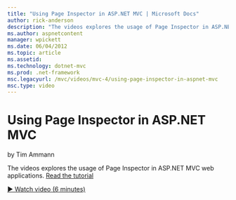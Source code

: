 ```yaml
---
title: "Using Page Inspector in ASP.NET MVC | Microsoft Docs"
author: rick-anderson
description: "The videos explores the usage of Page Inspector in ASP.NET MVC web applications. Read the tutorial"
ms.author: aspnetcontent
manager: wpickett
ms.date: 06/04/2012
ms.topic: article
ms.assetid: 
ms.technology: dotnet-mvc
ms.prod: .net-framework
msc.legacyurl: /mvc/videos/mvc-4/using-page-inspector-in-aspnet-mvc
msc.type: video
---
```

Using Page Inspector in ASP.NET MVC
====================
by Tim Ammann

The videos explores the usage of Page Inspector in ASP.NET MVC web applications. [Read the tutorial](../../overview/views/using-page-inspector-in-aspnet-mvc.md)

[&#9654; Watch video (6 minutes)](https://channel9.msdn.com/Blogs/ASP-NET-Site-Videos/using-page-inspector-in-aspnet-mvc)